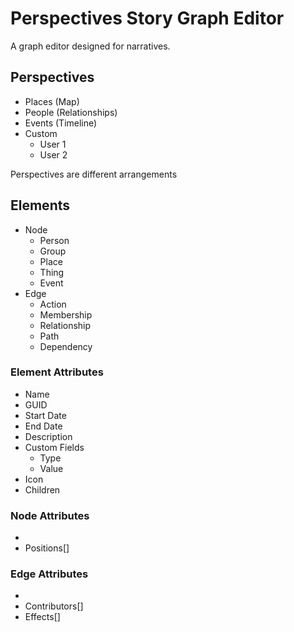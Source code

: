 # Perspectives Story Graph Editor

A graph editor designed for narratives.

## Perspectives
* Places (Map)
* People (Relationships)
* Events (Timeline)
* Custom
	* User 1
	* User 2

Perspectives are different arrangements

## Elements
* Node
	* Person
	* Group
	* Place
	* Thing
	* Event
* Edge
	* Action
	* Membership
	* Relationship
	* Path
	* Dependency

### Element Attributes
* Name
* GUID
* Start Date
* End Date
* Description
* Custom Fields
	* Type
	* Value
* Icon
* Children

### Node Attributes
* <NodeType>
* Positions<Perspective>[]

### Edge Attributes
* <EdgeType> 
* Contributors<Element>[]
* Effects<Element>[]